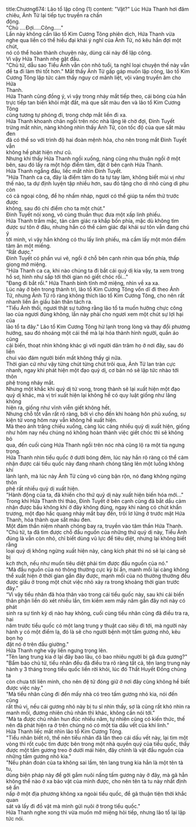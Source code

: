 title:Chương674: Lão tổ lập công (1)
content:
"Vật?" Lúc Hứa Thanh hơi đăm chiêu, Ảnh Tử lại tiếp tục truyền ra chấn<br>động.<br>"Chủ ….Đợi…..Công....."<br>Lần này không cần lão tổ Kim Cương Tông phiên dịch, Hứa Thanh vừa<br>nghe qua liền có thể hiểu đại khái ý nghĩ của Ảnh Tử, nó kêu hắn đợi một chút,<br>nó có thể hoàn thành chuyện này, dùng cái này để lập công.<br>Vì vậy Hứa Thanh nhẹ gật đầu.<br>"Chủ tử, dẫu sao Tiểu Ảnh vẫn còn nhỏ tuổi, ta nghĩ loại chuyện thế này vẫn<br>để ta đi làm thì tốt hơn." Mắt thấy Ảnh Tử gấp gáp muốn lập công, lão tổ Kim<br>Cương Tông lập tức cảm thấy nguy cơ mãnh liệt, vội vàng truyền âm cho Hứa<br>Thanh.<br>Hứa Thanh cũng đồng ý, vì vậy trong nháy mắt tiếp theo, cái bóng của hắn<br>trực tiếp tan biến khỏi mặt đất, mà que sắt màu đen và lão tổ Kim Cương Tông<br>cũng tương tự phóng đi, trong chớp mắt liền đi xa.<br>Hứa Thanh khoanh chân ngồi trên nóc nhà lặng lẽ chờ đợi, Đinh Tuyết<br>trừng mắt nhìn, nàng không nhìn thấy Ảnh Tử, còn tốc độ của que sắt màu đen<br>đã có thể so với trình độ hai đoàn mệnh hỏa, cho nên trong mắt Đinh Tuyết vẫn<br>không hề phát hiện như cũ.<br>Nhưng khi thấy Hứa Thanh ngồi xuống, nàng cũng nhu thuận ngồi ở một<br>bên, sau đó lấy ra một hộp điểm tâm, đặt ở bên cạnh Hứa Thanh.<br>Hứa Thanh ngẩng đầu, liếc mắt nhìn Đinh Tuyết.<br>"Hứa Thanh ca ca, đây là điểm tâm do ta tự tay làm, không biết mùi vị như<br>thế nào, ta dự định luyện tập nhiều hơn, sau đó tặng cho dì nhỏ cùng dì phu còn<br>có cả ngoại công, để họ nhấm nháp, ngươi có thể giúp ta nếm thử trước được<br>không, sau đó chỉ điểm cho ta một chút."<br>Đinh Tuyết nói xong, vô cùng thuần thục đưa một xấp linh phiếu.<br>Hứa Thanh trầm mặc, tản cảm giác ra khắp bốn phía, mặc dù không tìm<br>được sư tôn ở đâu, nhưng hắn có thể cảm giác đại khái sư tôn vẫn đang chú ý<br>tới mình, vì vậy hắn không có thu lấy linh phiếu, mà cầm lấy một món điểm<br>tâm ăn một miếng.<br>"Rất được."<br>Đinh Tuyết có phần vui vẻ, ngồi ở chỗ bên cạnh nhìn qua bốn phía, thấp<br>giọng mở miệng.<br>"Hứa Thanh ca ca, khi nào chúng ta đi bắt cái quỷ dị kia vậy, ta xem trong<br>hồ sơ, hình như sắp tới thời gian nó giết chóc rồi..."<br>"Đang đi bắt rồi." Hứa Thanh bình tĩnh mở miệng, nhìn về xa xa.<br>Lúc này ở bên trong thành trì, lão tổ Kim Cương Tông vốn dĩ đi theo Ảnh<br>Tử, nhưng Ảnh Tử rõ ràng không thích lão tổ Kim Cương Tông, cho nên rất<br>nhanh liền ẩn giấu bản thân tách ra.<br>"Tiểu Ảnh thối, ngươi thật sự tưởng rằng lão tổ ta muốn hưởng chực công<br>lao của ngươi đúng không, lần này phải cho ngươi xem một chút sự lợi hại của<br>lão tổ ta đây." Lão tổ Kim Cương Tông hừ lạnh trong lòng và thay đổi phương<br>hướng, sau đó nhoáng một cái thế mà lại hóa thành hình người, quần áo cũng<br>cải biến, thoạt nhìn không khác gì với người dân trăm họ ở nơi đây, sau đó liền<br>chui vào đám người biến mất không thấy gì nữa.<br>Thời gian cứ như vậy từng chút từng chút trôi qua, Ảnh Tử lan tràn cực<br>nhanh, ngay khi phát hiện một đạo quỷ dị, cơ bản nó sẽ lập tức nhào tới thôn<br>phệ trong nháy mắt.<br>Nhưng một khắc khi quỷ dị tử vong, trong thành sẽ lại xuất hiện một đạo<br>quỷ dị khác, mà vị trí xuất hiện lại không hề có quy luật giống như lăng không<br>hiện ra, giống như vĩnh viễn giết không hết.<br>Nhưng chỗ tốt vẫn rất rõ ràng, bởi vì cho đến khi hoàng hôn phủ xuống, sự<br>kiện tử vong hôm nay vẫn không hề xuất hiện.<br>Mà theo ánh trăng chiếu xuống, càng lúc càng nhiều quỷ dị xuất hiện, giống<br>như hôm nay nếu chúng nó không hoàn thành việc giết chóc thì sẽ không bỏ<br>qua, đến cuối cùng Hứa Thanh ngồi trên nóc nhà cũng lộ ra một tia ngưng<br>trọng.<br>Hứa Thanh nhìn tiểu quốc ở dưới bóng đêm, lúc này hắn rõ ràng có thể cảm<br>nhận được cái tiểu quốc này đang nhanh chóng tăng lên một luồng không khí<br>lành lạnh, mà lúc này Ảnh Tử cũng vô cùng bận rộn, nó đang không ngừng thôn<br>phệ rất nhiều quỷ dị xuất hiện.<br>"Hành động của ta, đã khiến cho thứ quỷ dị này xuất hiện biến hóa mới..."<br>Trong khi Hứa Thanh thì thào, Đinh Tuyết ở bên cạnh cũng đã bắt dầu cảm<br>nhận được bầu không khí ở đây không đúng, ngay khi nàng có chút khẩn<br>trương, một đạo hắc quang nháy mắt bay đến, trôi lơ lửng ở trước mặt Hứa<br>Thanh, hóa thành que sắt màu đen.<br>Một đám thần niệm nhanh chóng bay ra, truyền vào tâm thần Hứa Thanh.<br>"Chủ tử, ta đã tìm được chỗ đầu nguồn của những thứ quỷ dị này, Tiểu Ảnh<br>đúng là vẫn còn nhỏ, chỉ biết dùng vũ lực để tiêu diệt, nhưng lại không biết rằng<br>loại quỷ dị không ngừng xuất hiện này, càng kích phát thì nó sẽ lại càng sẽ bị<br>k*ch th*ch, nếu như muốn tiêu diệt phải tìm được đầu nguồn của nó."<br>"Mà đầu nguồn của nó thông thường cực kỳ bí ẩn, manh mối lại càng không<br>thể xuất hiện ở thời gian gần đây được, mạnh mối của nó thường thường đều<br>được giấu ở trong một chút việc nhỏ xảy ra trong khoảng thời gian trước đây.”<br>“Vì vậy tiểu nhân đã hóa thân vào trong cái tiểu quốc này, sau khi cải biến<br>thân phận liền dò xét nhiều lần, tìm kiếm xem mấy năm gần đây nơi này có phát<br>sinh ra sự tình kỳ dị nào hay không, cuối cùng tiểu nhân cũng đã điều tra ra, hai<br>năm trước tiểu quốc có một lang trung y thuật cao siêu đi tới, mà người này<br>hành y có một điểm lạ, đó là sẽ cho người bệnh một tấm gương nhỏ, kêu bọn họ<br>đặt nó ở trên đầu giường."<br>Hứa Thanh nghe vậy liền ngưng trọng lên.<br>"Tên lang trung kia ở lại đây bao lâu, có bao nhiêu người bị gã đưa gương?"<br>"Bẩm báo chủ tử, tiểu nhân đều đã điều tra rõ ràng tất cả, tên lang trung này<br>hành y 3 tháng trong tiểu quốc liền rời khỏi, lúc đó Thất Huyết Đồng chúng ta<br>còn chưa tới liên minh, cho nên đệ tử đóng giữ ở nơi đây cũng không hề biết<br>được việc này."<br>"Mà tiểu nhân cũng đi đến mấy nhà có treo tấm gương nhỏ kia, nói đến cũng<br>rất thú vị, nếu cái gương nhỏ này bị tu sĩ nhìn thấy, sợ là cũng rất khó nhìn ra<br>manh mối, đương nhiên chủ nhân thì khác, không cần nói tới."<br>"Mà ta được chủ nhân hun đúc nhiều năm, tự nhiên cũng có kiến thức, thế<br>nên đã phát hiện ra ở trên chúng nó có một tia dấu vết của khí linh."<br>Hứa Thanh liếc mắt nhìn lão tổ Kim Cương Tông.<br>"Tiểu nhân biết rõ, thế nên tiểu nhân đã lần theo cái dấu vết này, lại tìm một<br>vòng thì rốt cuộc tìm được bên trong một nhà quyền quý của tiểu quốc, thấy<br>được một tấm gương treo ở dưới mái hiên, đây chính là vật đầu nguồn của<br>những tấm gương nhỏ kia."<br>"Nếu phán đoán của ta không sai lầm, tên lang trung kia hẳn là một tên tà tu,<br>dùng biện pháp này để gởi gắm nuôi nấng tấm gương này ở đây, mà gã hẳn<br>không thể nào ở xa bảo vật của mình được, cho nên tên tà tu này nhất định sẽ ẩn<br>nấp ở một địa phương không xa ngoài tiểu quốc, để gã thuận tiện thời khắc quan<br>sát và lấy đi đồ vật mà mình gửi nuôi ở trong tiểu quốc."<br>Hứa Thanh nghe xong thì vừa muốn mở miệng hỏi tiếp, nhưng lão tổ lại lập<br>tức nói.